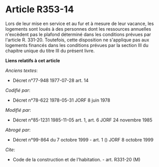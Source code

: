 # Article R353-14

Lors de leur mise en service et au fur et à mesure de leur vacance, les logements sont loués à des personnes dont les
ressources annuelles n'excèdent pas le plafond déterminé dans les conditions prévues par l'article R. 331-20. Toutefois,
cette disposition ne s'applique pas aux logements financés dans les conditions prévues par la section III du chapitre unique
du titre III du présent livre.

**Liens relatifs à cet article**

_Anciens textes_:

  - Décret n°77-948 1977-07-28 art. 14

_Codifié par_:

  - Décret n°78-622 1978-05-31 JORF 8 juin 1978

_Modifié par_:

  - Décret n°85-1231 1985-11-05 art. 1, art. 6 JORF 24 novembre 1985

_Abrogé par_:

  - Décret n°99-864 du 7 octobre 1999 - art. 1 () JORF 8 octobre 1999

_Cite_:

  - Code de la construction et de l'habitation. - art. R331-20 (M)

